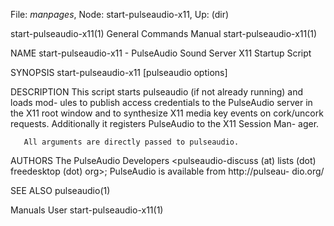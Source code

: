File: *manpages*,  Node: start-pulseaudio-x11,  Up: (dir)

start-pulseaudio-x11(1)     General Commands Manual    start-pulseaudio-x11(1)



NAME
       start-pulseaudio-x11 - PulseAudio Sound Server X11 Startup Script

SYNOPSIS
       start-pulseaudio-x11 [pulseaudio options]

DESCRIPTION
       This  script  starts pulseaudio (if not already running) and loads mod-
       ules to publish access credentials to the PulseAudio server in the  X11
       root  window  and  to  synthesize  X11  media key events on cork/uncork
       requests. Additionally it registers PulseAudio to the X11 Session  Man-
       ager.

       All arguments are directly passed to pulseaudio.

AUTHORS
       The   PulseAudio   Developers   <pulseaudio-discuss  (at)  lists  (dot)
       freedesktop (dot) org>; PulseAudio is  available  from  http://pulseau-
       dio.org/

SEE ALSO
       pulseaudio(1)



Manuals                              User              start-pulseaudio-x11(1)
